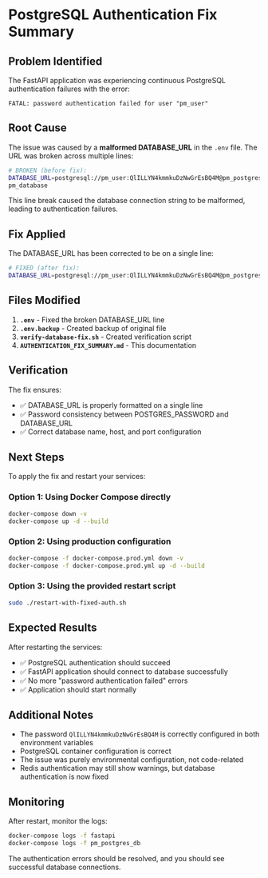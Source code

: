 # PostgreSQL Authentication Fix Summary

## Problem Identified

The FastAPI application was experiencing continuous PostgreSQL authentication failures with the error:
```
FATAL: password authentication failed for user "pm_user"
```

## Root Cause

The issue was caused by a **malformed DATABASE_URL** in the `.env` file. The URL was broken across multiple lines:

```bash
# BROKEN (before fix):
DATABASE_URL=postgresql://pm_user:QlILLYN4kmmkuDzNwGrEsBQ4M@pm_postgres_db:5432/
pm_database
```

This line break caused the database connection string to be malformed, leading to authentication failures.

## Fix Applied

The DATABASE_URL has been corrected to be on a single line:

```bash
# FIXED (after fix):
DATABASE_URL=postgresql://pm_user:QlILLYN4kmmkuDzNwGrEsBQ4M@pm_postgres_db:5432/pm_database
```

## Files Modified

1. **`.env`** - Fixed the broken DATABASE_URL line
2. **`.env.backup`** - Created backup of original file
3. **`verify-database-fix.sh`** - Created verification script
4. **`AUTHENTICATION_FIX_SUMMARY.md`** - This documentation

## Verification

The fix ensures:
- ✅ DATABASE_URL is properly formatted on a single line
- ✅ Password consistency between POSTGRES_PASSWORD and DATABASE_URL
- ✅ Correct database name, host, and port configuration

## Next Steps

To apply the fix and restart your services:

### Option 1: Using Docker Compose directly
```bash
docker-compose down -v
docker-compose up -d --build
```

### Option 2: Using production configuration
```bash
docker-compose -f docker-compose.prod.yml down -v
docker-compose -f docker-compose.prod.yml up -d --build
```

### Option 3: Using the provided restart script
```bash
sudo ./restart-with-fixed-auth.sh
```

## Expected Results

After restarting the services:
- ✅ PostgreSQL authentication should succeed
- ✅ FastAPI application should connect to database successfully
- ✅ No more "password authentication failed" errors
- ✅ Application should start normally

## Additional Notes

- The password `QlILLYN4kmmkuDzNwGrEsBQ4M` is correctly configured in both environment variables
- PostgreSQL container configuration is correct
- The issue was purely environmental configuration, not code-related
- Redis authentication may still show warnings, but database authentication is now fixed

## Monitoring

After restart, monitor the logs:
```bash
docker-compose logs -f fastapi
docker-compose logs -f pm_postgres_db
```

The authentication errors should be resolved, and you should see successful database connections.